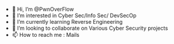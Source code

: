 - 👋 Hi, I’m @PwnOverFlow
- 👀 I’m interested in Cyber Sec/Info Sec/ DevSecOp 
- 🌱 I’m currently learning Reverse Engineering 
- 💞️ I’m looking to collaborate on Various Cyber Security projects 
- 📫 How to reach me : Mails

<!---
PwnOverFlow/PwnOverFlow is a ✨ special ✨ repository because its `README.md` (this file) appears on your GitHub profile.
You can click the Preview link to take a look at your changes.
--->
